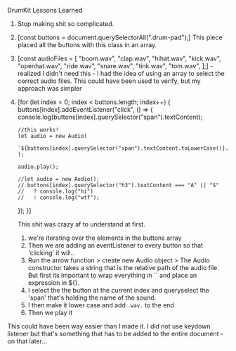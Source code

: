 DrumKit Lessons Learned

1.  Stop making shit so complicated.

2.  [const buttons = document.querySelectorAll(".drum-pad");]
    This piece placed all the buttons with this class in an array.

3.  [const audioFiles = [
    "boom.wav",
    "clap.wav",
    "hihat.wav",
    "kick.wav",
    "openhat.wav",
    "ride.wav",
    "snare.wav",
    "tink.wav",
    "tom.wav",
    ];] - realized I didn't need this - I had the idea of using an array to select the correct audio files. This could have been used to verify, but my approach was simpler

4.  [for (let index = 0; index < buttons.length; index++) {
    buttons[index].addEventListener("click", () => {
    console.log(buttons[index].querySelector("span").textContent);

        //this works!
        let audio = new Audio(
          `${buttons[index].querySelector("span").textContent.toLowerCase()}.wav`
        );

        audio.play();

        //let audio = new Audio();
        // buttons[index].querySelector("h3").textContent === "A" || "S"
        //   ? console.log("hi")
        //   : console.log("wtf");

    });
    }]

    This shit was crazy af to understand at first.

    1. we're iterating over the elements in the buttons array
    2. Then we are adding an eventListener to every button so that 'clicking' it will..
    3. Run the arrow function > create new Audio object > The Audio constructor takes a string that is the relative path of the audio file. But first its important to wrap everything in `` and place an expression in ${}.
    4. I select the the button at the current index and queryselect the 'span' that's holding the name of the sound.
    5. I then make it lower case and add `.wav.` to the end
    6. Then we play it

This could have been way easier than I made it. I did not use keydown listener but that's something that has to be added to the entire document - on that later...

